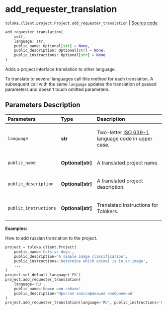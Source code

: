 # add_requester_translation
`toloka.client.project.Project.add_requester_translation` | [Source code](https://github.com/Toloka/toloka-kit/blob/v1.2.1/src/client/project/__init__.py#L207)

```python
add_requester_translation(
    self,
    language: str,
    public_name: Optional[str] = None,
    public_description: Optional[str] = None,
    public_instructions: Optional[str] = None
)
```

Adds a project interface translation to other language.


To translate to several languages call this method for each translation.
A subsequent call with the same `language` updates the translation of passed parameters and doesn't touch omitted parameters.

## Parameters Description

| Parameters | Type | Description |
| :----------| :----| :-----------|
`language`|**str**|<p>Two-letter [ISO 639-1](https://en.wikipedia.org/wiki/List_of_ISO_639-1_codes) language code in upper case.</p>
`public_name`|**Optional\[str\]**|<p>A translated project name.</p>
`public_description`|**Optional\[str\]**|<p>A translated project description.</p>
`public_instructions`|**Optional\[str\]**|<p>Translated instructions for Tolokers.</p>

**Examples:**

How to add russian translation to the project.

```python
project = toloka.client.Project(
    public_name='Cats vs dogs',
    public_description='A simple image classification',
    public_instructions='Determine which animal is in an image',
    ...
)
project.set_default_language('EN')
project.add_requester_translation(
    language='RU',
    public_name='Кошки или собаки'
    public_description='Простая классификация изображений'
)
project.add_requester_translation(language='RU', public_instructions='Определите, какое животное изображено')
```
